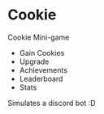 # Cookie
Cookie Mini-game
- Gain Cookies
- Upgrade
- Achievements
- Leaderboard
- Stats

Simulates a discord bot :D
